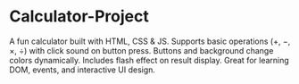 # Calculator-Project
A fun calculator built with HTML, CSS &amp; JS. Supports basic operations (+, −, ×, ÷) with click sound on button press. Buttons and background change colors dynamically. Includes flash effect on result display. Great for learning DOM, events, and interactive UI design.
